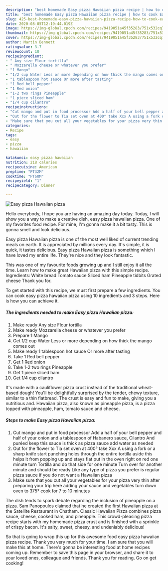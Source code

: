 ```yaml
---
description: "best homemade Easy pizza Hawaiian pizza recipe | how to cook Easy pizza Hawaiian pizza"
title: "best homemade Easy pizza Hawaiian pizza recipe | how to cook Easy pizza Hawaiian pizza"
slug: 425-best-homemade-easy-pizza-hawaiian-pizza-recipe-how-to-cook-easy-pizza-hawaiian-pizza
date: 2020-08-05T12:19:44.019Z
image: https://img-global.cpcdn.com/recipes/9419051a45f35283/751x532cq70/easy-pizza-hawaiian-pizza-recipe-main-photo.jpg
thumbnail: https://img-global.cpcdn.com/recipes/9419051a45f35283/751x532cq70/easy-pizza-hawaiian-pizza-recipe-main-photo.jpg
cover: https://img-global.cpcdn.com/recipes/9419051a45f35283/751x532cq70/easy-pizza-hawaiian-pizza-recipe-main-photo.jpg
author: Martin Bennett
ratingvalue: 3.7
reviewcount: 10
recipeingredient:
- " Any size Flour tortilla"
- " Mozzarella cheese or whatever you prefer"
- "1 Mango"
- "1/2 cup Water Less or more depending on how thick the mango comes out"
- "1 tablespoon hot sauce Or more after tasting"
- "1 Red bell pepper"
- "1 Red onion"
- "1-2 two rings Pineapple"
- "1 piece sliced ham"
- "1/4 cup cilantro"
recipeinstructions:
- "Cut mango and put in food processor Add a half of your bell pepper and half of your onion and a tablespoon of Habanero sauce, Cilantro And puréed keep this sauce is thick as pizza sauce add water as needed"
- "Out for the flower to Tia set oven at 400° take Xxx A using a fork or a sharp knife start punching holes through the entire tortilla aside this helps it from popping up and stays flat put in the oven right on red one minute turn Tortilla and do that side for one minute Turn over for another minute and should be ready Like any type of pizza you prefer is regular pizza sauce if you do not want a Hawaiian pizza"
- "Make sure that you cut all your vegetables for your pizza very thin after preparing your trip here adding your sauce and vegetables turn down oven to 375° cook for 7 to 10 minutes"
categories:
- Recipe
tags:
- easy
- pizza
- hawaiian

katakunci: easy pizza hawaiian 
nutrition: 218 calories
recipecuisine: American
preptime: "PT32M"
cooktime: "PT60M"
recipeyield: "1"
recipecategory: Dinner

---
```



![Easy pizza Hawaiian pizza](https://img-global.cpcdn.com/recipes/9419051a45f35283/751x532cq70/easy-pizza-hawaiian-pizza-recipe-main-photo.jpg)

Hello everybody, I hope you are having an amazing day today. Today, I will show you a way to make a creative dish, easy pizza hawaiian pizza. One of my favorites food recipe. For mine, I'm gonna make it a bit tasty. This is gonna smell and look delicious.

Easy pizza Hawaiian pizza is one of the most well liked of current trending meals on earth. It is appreciated by millions every day. It's simple, it is quick, it tastes delicious. Easy pizza Hawaiian pizza is something which I have loved my entire life. They're nice and they look fantastic.

This was one of my favourite foods growing up and I still enjoy it all the time. Learn how to make great Hawaiian pizza with this simple recipe. Ingredients: White bread Tomato sauce Sliced ham Pineapple tidbits Grated cheese Thank you for.


To get started with this recipe, we must first prepare a few ingredients. You can cook easy pizza hawaiian pizza using 10 ingredients and 3 steps. Here is how you can achieve it.

<!--inarticleads1-->

##### The ingredients needed to make Easy pizza Hawaiian pizza:

1. Make ready  Any size Flour tortilla
1. Make ready  Mozzarella cheese or whatever you prefer
1. Prepare 1 Mango
1. Get 1/2 cup Water Less or more depending on how thick the mango comes out
1. Make ready 1 tablespoon hot sauce Or more after tasting
1. Take 1 Red bell pepper
1. Get 1 Red onion
1. Take 1-2 two rings Pineapple
1. Get 1 piece sliced ham
1. Get 1/4 cup cilantro


It&#39;s made with a cauliflower pizza crust instead of the traditional wheat-based dough! You&#39;ll be delightfully surprised by the tender, chewy texture, similar to a thin flatbread. The crust is easy and fun to make, giving you a nutritious and. Hawaiian pizza, also known as pineapple pizza, is a pizza topped with pineapple, ham, tomato sauce and cheese. 

<!--inarticleads2-->

##### Steps to make Easy pizza Hawaiian pizza:

1. Cut mango and put in food processor Add a half of your bell pepper and half of your onion and a tablespoon of Habanero sauce, Cilantro And puréed keep this sauce is thick as pizza sauce add water as needed
1. Out for the flower to Tia set oven at 400° take Xxx A using a fork or a sharp knife start punching holes through the entire tortilla aside this helps it from popping up and stays flat put in the oven right on red one minute turn Tortilla and do that side for one minute Turn over for another minute and should be ready Like any type of pizza you prefer is regular pizza sauce if you do not want a Hawaiian pizza
1. Make sure that you cut all your vegetables for your pizza very thin after preparing your trip here adding your sauce and vegetables turn down oven to 375° cook for 7 to 10 minutes


The dish tends to spark debate regarding the inclusion of pineapple on a pizza. Sam Panopoulos claimed that he created the first Hawaiian pizza at the Satellite Restaurant in Chatham. Classic Hawaiian Pizza combines pizza sauce, cheese, cooked ham, and pineapple. This crowd-pleasing pizza recipe starts with my homemade pizza crust and is finished with a sprinkle of crispy bacon. It&#39;s salty, sweet, cheesy, and undeniably delicious! 

So that is going to wrap this up for this awesome food easy pizza hawaiian pizza recipe. Thank you very much for your time. I am sure that you will make this at home. There's gonna be interesting food at home recipes coming up. Remember to save this page in your browser, and share it to your loved ones, colleague and friends. Thank you for reading. Go on get cooking!
